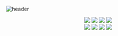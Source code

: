 ![header](https://capsule-render.vercel.app/api?type=venom&color=BAFFE2&height=150&section=header&text=Taeil%20Noh&fontSize=40&animation=fadeIn)
<div align=center>
<img src="https://img.shields.io/badge/JavaScript-FAF19E?style=flat=squre&logo=JavaScript&logoColor=ffffff"/>
<img src="https://img.shields.io/badge/TypeScript-94DFFF?style=flat=squre&logo=TypeScript&logoColor=ffffff"/>
    <img src="https://img.shields.io/badge/Next.js-dfdfdf?style=flat=square&logo=Next.js&logoColor=ffffff">
<img src="https://img.shields.io/badge/React-93D0F4?style=flat-squre&logo=react&logoColor=white">


</div>
<div align=center>
<img src=http://img.shields.io/badge/-tailwindcss-52B4FF?style=flat=squre&logo=tailwindcss&logoColor=ffffff>
<img src=http://img.shields.io/badge/-framer-FFA3CA?style=flat=squre&logo=framer&logoColor=ffffff>
<img src="https://img.shields.io/badge/C++-94ABFF?style=flat=squre&logo=C%2B%2B&logoColor=ffffff"/>
    <img src="https://img.shields.io/badge/Python-98BCDA?style=flat=squre&logo=Python&logoColor=ffffff"/>

</div>
